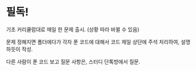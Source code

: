 # 필독!
기초 커리큘럼대로 매일 한 문제 출시. (상황 따라 바뀔 수 있음)

문제 정해지면 폴더에다가 각자 푼 코드에 대해서 코드 제일 상단에 주석 처리하여, 설명하듯이 작성.

다른 사람이 푼 코드 보고 질문 사항은, 스터디 단톡방에서 질문.
# 
